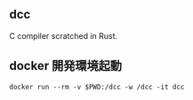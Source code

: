 ## dcc

C compiler scratched in Rust.

## docker 開発環境起動

```
docker run --rm -v $PWD:/dcc -w /dcc -it dcc
```
